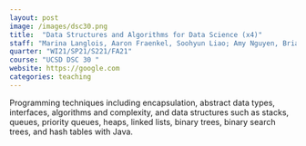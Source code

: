 ```yaml
---
layout: post
image: /images/dsc30.png
title:  "Data Structures and Algorithms for Data Science (x4)"
staff: "Marina Langlois, Aaron Fraenkel, Soohyun Liao; Amy Nguyen, Brian Wang, Huaning Liu, Jeffrey Feng, Kevin Chin, Kunyang Sun, Madeline Tjoa, Sally Poon, Sharmi Mathur, Shasank Bonthala, Shubham Kaushal, Travis Tran, Trinity Pham, Viswesh Uppalapati, Yu-Chieh Chen, Yuanjia Yang, Yung-Chieh Chan, Yuri Bukhradze, Yuru Zhou, Yuxiao Ran, Yuxuan Fan, <strong>Zirui Wang</strong>"
quarter: "WI21/SP21/S221/FA21"
course: "UCSD DSC 30 "
website: https://google.com
categories: teaching
---
```

Programming techniques including encapsulation, abstract data types, interfaces, algorithms and complexity, and data structures such as stacks, queues, priority queues, heaps, linked lists, binary trees, binary search trees, and hash tables with Java.
